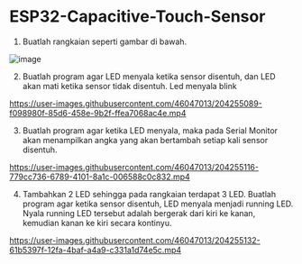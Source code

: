 # ESP32-Capacitive-Touch-Sensor

1. Buatlah rangkaian seperti gambar di bawah.


![image](https://user-images.githubusercontent.com/46047013/204253664-f88db58d-399a-49db-a052-d63976192bed.png)

2. Buatlah program agar LED menyala ketika sensor disentuh, dan LED akan mati ketika sensor tidak disentuh. Led menyala blink


https://user-images.githubusercontent.com/46047013/204255089-f098980f-85d6-458e-9b2f-ffea7068ac4e.mp4



3. Buatlah program agar ketika LED menyala, maka pada Serial Monitor akan menampilkan angka yang akan bertambah setiap kali sensor disentuh.


https://user-images.githubusercontent.com/46047013/204255116-779cc736-6789-4101-8a1c-006588c0c832.mp4



4. Tambahkan 2 LED sehingga pada rangkaian terdapat 3 LED. Buatlah program agar ketika sensor disentuh, LED menyala menjadi running LED. Nyala running LED tersebut adalah bergerak dari kiri ke kanan, kemudian kanan ke kiri secara kontinyu.



https://user-images.githubusercontent.com/46047013/204255132-61b5397f-12fa-4baf-a4a9-c331a1d74e5c.mp4

